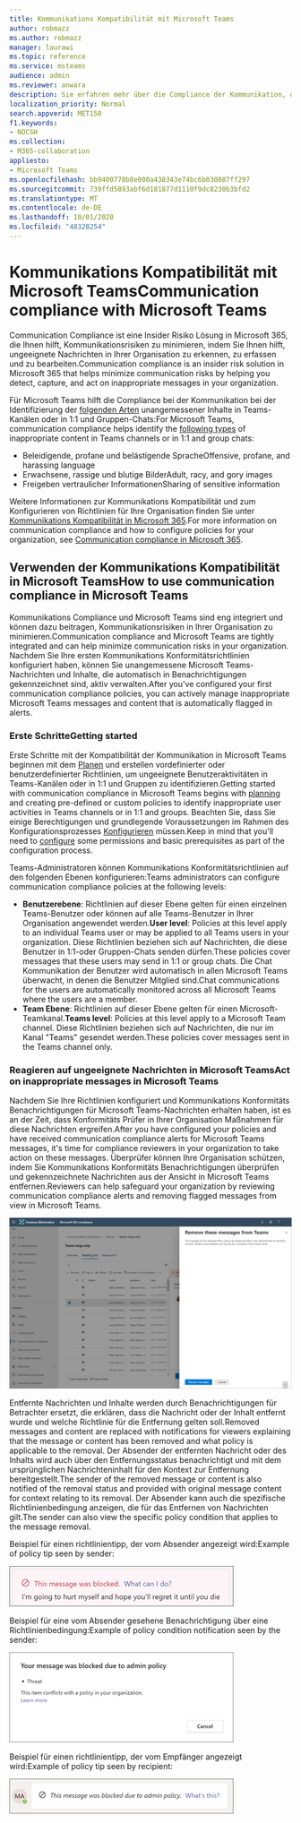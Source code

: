 ```yaml
---
title: Kommunikations Kompatibilität mit Microsoft Teams
author: robmazz
ms.author: robmazz
manager: laurawi
ms.topic: reference
ms.service: msteams
audience: admin
ms.reviewer: anwara
description: Sie erfahren mehr über die Compliance der Kommunikation, die Teil der Insider Risiko-Lösung sind, und zwar aus der Perspektive von Microsoft Teams (Dies ist Teil der M365 Communication Compliance-Funktion).
localization_priority: Normal
search.appverid: MET150
f1.keywords:
- NOCSH
ms.collection:
- M365-collaboration
appliesto:
- Microsoft Teams
ms.openlocfilehash: bb9400778b8e000a438343e74bc6b030087ff297
ms.sourcegitcommit: 739ffd5893abf6d181877d1110f9dc8230b3bfd2
ms.translationtype: MT
ms.contentlocale: de-DE
ms.lasthandoff: 10/01/2020
ms.locfileid: "48328254"
---
```

# <a name="communication-compliance-with-microsoft-teams"></a><span data-ttu-id="20b57-103">Kommunikations Kompatibilität mit Microsoft Teams</span><span class="sxs-lookup"><span data-stu-id="20b57-103">Communication compliance with Microsoft Teams</span></span>

<span data-ttu-id="20b57-104">Communication Compliance ist eine Insider Risiko Lösung in Microsoft 365, die Ihnen hilft, Kommunikationsrisiken zu minimieren, indem Sie Ihnen hilft, ungeeignete Nachrichten in Ihrer Organisation zu erkennen, zu erfassen und zu bearbeiten.</span><span class="sxs-lookup"><span data-stu-id="20b57-104">Communication compliance is an insider risk solution in Microsoft 365 that helps minimize communication risks by helping you detect, capture, and act on inappropriate messages in your organization.</span></span>

<span data-ttu-id="20b57-105">Für Microsoft Teams hilft die Compliance bei der Kommunikation bei der Identifizierung der [folgenden Arten](https://docs.microsoft.com/microsoft-365/compliance/communication-compliance-feature-reference) unangemessener Inhalte in Teams-Kanälen oder in 1:1 und Gruppen-Chats:</span><span class="sxs-lookup"><span data-stu-id="20b57-105">For Microsoft Teams, communication compliance helps identify the [following types](https://docs.microsoft.com/microsoft-365/compliance/communication-compliance-feature-reference) of inappropriate content in Teams channels or in 1:1 and group chats:</span></span>

- <span data-ttu-id="20b57-106">Beleidigende, profane und belästigende Sprache</span><span class="sxs-lookup"><span data-stu-id="20b57-106">Offensive, profane, and harassing language</span></span>
- <span data-ttu-id="20b57-107">Erwachsene, rassige und blutige Bilder</span><span class="sxs-lookup"><span data-stu-id="20b57-107">Adult, racy, and gory images</span></span>
- <span data-ttu-id="20b57-108">Freigeben vertraulicher Informationen</span><span class="sxs-lookup"><span data-stu-id="20b57-108">Sharing of sensitive information</span></span>

<span data-ttu-id="20b57-109">Weitere Informationen zur Kommunikations Kompatibilität und zum Konfigurieren von Richtlinien für Ihre Organisation finden Sie unter [Kommunikations Kompatibilität in Microsoft 365](https://docs.microsoft.com/microsoft-365/compliance/communication-compliance).</span><span class="sxs-lookup"><span data-stu-id="20b57-109">For more information on communication compliance and how to configure policies for your organization, see [Communication compliance in Microsoft 365](https://docs.microsoft.com/microsoft-365/compliance/communication-compliance).</span></span>

## <a name="how-to-use-communication-compliance-in-microsoft-teams"></a><span data-ttu-id="20b57-110">Verwenden der Kommunikations Kompatibilität in Microsoft Teams</span><span class="sxs-lookup"><span data-stu-id="20b57-110">How to use communication compliance in Microsoft Teams</span></span>

<span data-ttu-id="20b57-111">Kommunikations Compliance und Microsoft Teams sind eng integriert und können dazu beitragen, Kommunikationsrisiken in Ihrer Organisation zu minimieren.</span><span class="sxs-lookup"><span data-stu-id="20b57-111">Communication compliance and Microsoft Teams are tightly integrated and can help minimize communication risks in your organization.</span></span> <span data-ttu-id="20b57-112">Nachdem Sie Ihre ersten Kommunikations Konformitätsrichtlinien konfiguriert haben, können Sie unangemessene Microsoft Teams-Nachrichten und Inhalte, die automatisch in Benachrichtigungen gekennzeichnet sind, aktiv verwalten.</span><span class="sxs-lookup"><span data-stu-id="20b57-112">After you've configured your first communication compliance policies, you can actively manage inappropriate Microsoft Teams messages and content that is automatically flagged in alerts.</span></span>

### <a name="getting-started"></a><span data-ttu-id="20b57-113">Erste Schritte</span><span class="sxs-lookup"><span data-stu-id="20b57-113">Getting started</span></span>

<span data-ttu-id="20b57-114">Erste Schritte mit der Kompatibilität der Kommunikation in Microsoft Teams beginnen mit dem [Planen](https://docs.microsoft.com/microsoft-365/compliance/communication-compliance-plan) und erstellen vordefinierter oder benutzerdefinierter Richtlinien, um ungeeignete Benutzeraktivitäten in Teams-Kanälen oder in 1:1 und Gruppen zu identifizieren.</span><span class="sxs-lookup"><span data-stu-id="20b57-114">Getting started with communication compliance in Microsoft Teams begins with [planning](https://docs.microsoft.com/microsoft-365/compliance/communication-compliance-plan) and creating pre-defined or custom policies to identify inappropriate user activities in Teams channels or in 1:1 and groups.</span></span> <span data-ttu-id="20b57-115">Beachten Sie, dass Sie einige Berechtigungen und grundlegende Voraussetzungen im Rahmen des Konfigurationsprozesses [Konfigurieren](https://docs.microsoft.com/microsoft-365/compliance/communication-compliance-configure) müssen.</span><span class="sxs-lookup"><span data-stu-id="20b57-115">Keep in mind that you'll need to [configure](https://docs.microsoft.com/microsoft-365/compliance/communication-compliance-configure) some permissions and basic prerequisites as part of the configuration process.</span></span>

<span data-ttu-id="20b57-116">Teams-Administratoren können Kommunikations Konformitätsrichtlinien auf den folgenden Ebenen konfigurieren:</span><span class="sxs-lookup"><span data-stu-id="20b57-116">Teams administrators can configure communication compliance policies at the following levels:</span></span>

- <span data-ttu-id="20b57-117">**Benutzerebene**: Richtlinien auf dieser Ebene gelten für einen einzelnen Teams-Benutzer oder können auf alle Teams-Benutzer in Ihrer Organisation angewendet werden.</span><span class="sxs-lookup"><span data-stu-id="20b57-117">**User level**: Policies at this level apply to an individual Teams user or may be applied to all Teams users in your organization.</span></span> <span data-ttu-id="20b57-118">Diese Richtlinien beziehen sich auf Nachrichten, die diese Benutzer in 1:1-oder Gruppen-Chats senden dürfen.</span><span class="sxs-lookup"><span data-stu-id="20b57-118">These policies cover messages that these users may send in 1:1 or group chats.</span></span> <span data-ttu-id="20b57-119">Die Chat Kommunikation der Benutzer wird automatisch in allen Microsoft Teams überwacht, in denen die Benutzer Mitglied sind.</span><span class="sxs-lookup"><span data-stu-id="20b57-119">Chat communications for the users are automatically monitored across all Microsoft Teams where the users are a member.</span></span>
- <span data-ttu-id="20b57-120">**Team Ebene**: Richtlinien auf dieser Ebene gelten für einen Microsoft-Teamkanal.</span><span class="sxs-lookup"><span data-stu-id="20b57-120">**Teams level**: Policies at this level apply to a Microsoft Team channel.</span></span> <span data-ttu-id="20b57-121">Diese Richtlinien beziehen sich auf Nachrichten, die nur im Kanal "Teams" gesendet werden.</span><span class="sxs-lookup"><span data-stu-id="20b57-121">These policies cover messages sent in the Teams channel only.</span></span>

### <a name="act-on-inappropriate-messages-in-microsoft-teams"></a><span data-ttu-id="20b57-122">Reagieren auf ungeeignete Nachrichten in Microsoft Teams</span><span class="sxs-lookup"><span data-stu-id="20b57-122">Act on inappropriate messages in Microsoft Teams</span></span>

<span data-ttu-id="20b57-123">Nachdem Sie Ihre Richtlinien konfiguriert und Kommunikations Konformitäts Benachrichtigungen für Microsoft Teams-Nachrichten erhalten haben, ist es an der Zeit, dass Konformitäts Prüfer in Ihrer Organisation Maßnahmen für diese Nachrichten ergreifen.</span><span class="sxs-lookup"><span data-stu-id="20b57-123">After you have configured your policies and have received communication compliance alerts for Microsoft Teams messages, it's time for compliance reviewers in your organization to take action on these messages.</span></span> <span data-ttu-id="20b57-124">Überprüfer können Ihre Organisation schützen, indem Sie Kommunikations Konformitäts Benachrichtigungen überprüfen und gekennzeichnete Nachrichten aus der Ansicht in Microsoft Teams entfernen.</span><span class="sxs-lookup"><span data-stu-id="20b57-124">Reviewers can help safeguard your organization by reviewing communication compliance alerts and removing flagged messages from view in Microsoft Teams.</span></span>

![Entfernen einer Nachricht in Microsoft Teams](./media/communication-compliance-remove-teams-message.png)

<span data-ttu-id="20b57-126">Entfernte Nachrichten und Inhalte werden durch Benachrichtigungen für Betrachter ersetzt, die erklären, dass die Nachricht oder der Inhalt entfernt wurde und welche Richtlinie für die Entfernung gelten soll.</span><span class="sxs-lookup"><span data-stu-id="20b57-126">Removed messages and content are replaced with notifications for viewers explaining that the message or content has been removed and what policy is applicable to the removal.</span></span> <span data-ttu-id="20b57-127">Der Absender der entfernten Nachricht oder des Inhalts wird auch über den Entfernungsstatus benachrichtigt und mit dem ursprünglichen Nachrichteninhalt für den Kontext zur Entfernung bereitgestellt.</span><span class="sxs-lookup"><span data-stu-id="20b57-127">The sender of the removed message or content is also notified of the removal status and provided with original message content for context relating to its removal.</span></span> <span data-ttu-id="20b57-128">Der Absender kann auch die spezifische Richtlinienbedingung anzeigen, die für das Entfernen von Nachrichten gilt.</span><span class="sxs-lookup"><span data-stu-id="20b57-128">The sender can also view the specific policy condition that applies to the message removal.</span></span>

<span data-ttu-id="20b57-129">Beispiel für einen richtlinientipp, der vom Absender angezeigt wird:</span><span class="sxs-lookup"><span data-stu-id="20b57-129">Example of policy tip seen by sender:</span></span>

![Richtlinientipp für Absender](./media/communication-compliance-warning-1.png)

<span data-ttu-id="20b57-131">Beispiel für eine vom Absender gesehene Benachrichtigung über eine Richtlinienbedingung:</span><span class="sxs-lookup"><span data-stu-id="20b57-131">Example of policy condition notification seen by the sender:</span></span>

![Informationen zur Richtlinienbedingung für Absender](./media/communication-compliance-warning-2.png)

<span data-ttu-id="20b57-133">Beispiel für einen richtlinientipp, der vom Empfänger angezeigt wird:</span><span class="sxs-lookup"><span data-stu-id="20b57-133">Example of policy tip seen by recipient:</span></span>

![Richtlinientipp für Empfänger](./media/communication-compliance-warning-3.png)
